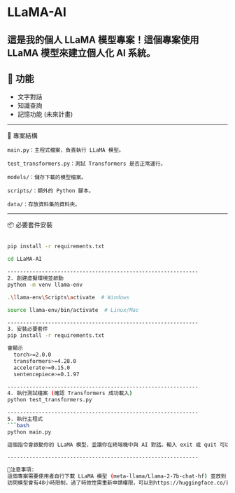 # LLaMA-AI
這是我的個人 LLaMA 模型專案！這個專案使用 LLaMA 模型來建立個人化 AI 系統。
-------------------------------------------------------------
## 🚀 功能
- 文字對話
- 知識查詢
- 記憶功能 (未來計畫)
-------------------------------------------------------------
📂 專案結構

    main.py：主程式檔案，負責執行 LLaMA 模型。
    
    test_transformers.py：測試 Transformers 是否正常運行。
    
    models/：儲存下載的模型檔案。
    
    scripts/：額外的 Python 腳本。
    
    data/：存放資料集的資料夾。
-------------------------------------------------------------
📦 必要套件安裝
```bash

pip install -r requirements.txt

cd LLaMA-AI

-------------------------------------------------------------
2. 創建虛擬環境並啟動
python -m venv llama-env

.\llama-env\Scripts\activate  # Windows

source llama-env/bin/activate  # Linux/Mac

-------------------------------------------------------------
3. 安裝必要套件
pip install -r requirements.txt

會顯示
  torch>=2.0.0
  transformers>=4.28.0
  accelerate>=0.15.0
  sentencepiece>=0.1.97

-------------------------------------------------------------
4. 執行測試檔案 (確認 Transformers 成功載入)
python test_transformers.py

-------------------------------------------------------------
5. 執行主程式
```bash
python main.py

這個指令會啟動你的 LLaMA 模型，並讓你在終端機中與 AI 對話。輸入 exit 或 quit 可以結束對話。

-------------------------------------------------------------

📌注意事項:
這個專案需要使用者自行下載 LLaMA 模型 (meta-llama/Llama-2-7b-chat-hf) 並放到 models/ 資料夾中。
訪問模型會有48小時限制，過了時效性需重新申請權限，可以到https://huggingface.co/查詢，或是到https://github.com/meta-llama下載檔案、申請訪問權限。
